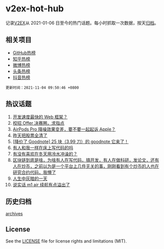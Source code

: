 # v2ex-hot-hub

 记录[V2EX](https://www.v2ex.com/)从 2021-01-06 日至今的热门话题。每小时抓取一次数据，按天[归档](archives)。
 
 ## 相关项目

- [GitHub热榜](https://github.com/snaildev/github-hot-hub)
- [知乎热榜](https://github.com/snaildev/zhihu-hot-hub)
- [微博热榜](https://github.com/snaildev/weibo-hot-hub)
- [头条热榜](https://github.com/snaildev/toutiao-hot-hub)
- [抖音热榜](https://github.com/snaildev/douyin-hot-hub)


 `更新时间：2021-11-04 09:50:46 +0800`

## 热议话题

1. [开发速度最快的 Web 框架？](https://www.v2ex.com/t/812812)
1. [校招 Offer 决赛圈，求指点](https://www.v2ex.com/t/812642)
1. [AirPods Pro 降噪效果变差，要不要一起起诉 Apple？](https://www.v2ex.com/t/812705)
1. [昨天把股票全清了](https://www.v2ex.com/t/812639)
1. [[降价了 Goodnote] 25 块（3.99 刀）的 goodnote 它来了！](https://www.v2ex.com/t/812691)
1. [有人和我一样在床上写代码的吗](https://www.v2ex.com/t/812872)
1. [有没有喜欢在冬天用冷水冲澡的？](https://www.v2ex.com/t/812680)
1. [区块链到底是啥，为啥有人在写代码，搞开发，有人在做科研，发论文，还有人在炒币，之前以为是一个平台上几件无关的事，刚刚看到有个炒币的人也在研究合约代码，我懵了](https://www.v2ex.com/t/812646)
1. [人生中灰暗的一天](https://www.v2ex.com/t/812784)
1. [说实话 m1 air 续航有点溢出了](https://www.v2ex.com/t/812721)

## 历史归档

[archives](archives)

## License

See the [LICENSE](LICENSE) file for license rights and limitations (MIT).
